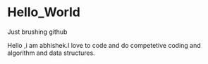 # Hello_World
Just brushing github

Hello ,i am abhishek.I love to code and do competetive coding and algorithm and data structures.

